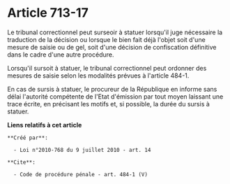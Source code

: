 # Article 713-17

Le tribunal correctionnel peut surseoir à statuer lorsqu'il juge nécessaire la traduction de la décision ou lorsque le bien
fait déjà l'objet soit d'une mesure de saisie ou de gel, soit d'une décision de confiscation définitive dans le cadre d'une
autre procédure. 

Lorsqu'il sursoit à statuer, le tribunal correctionnel peut ordonner des mesures de saisie selon les modalités prévues à
l'article 484-1. 

En cas de sursis à statuer, le procureur de la République en informe sans délai l'autorité compétente de l'Etat d'émission
par tout moyen laissant une trace écrite, en précisant les motifs et, si possible, la durée du sursis à statuer.

**Liens relatifs à cet article**

	**Créé par**:

	  - Loi n°2010-768 du 9 juillet 2010 - art. 14

	**Cite**:

	  - Code de procédure pénale - art. 484-1 (V)
